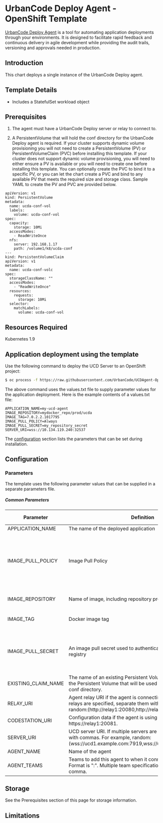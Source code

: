 # UrbanCode Deploy Agent - OpenShift Template

[UrbanCode Deploy Agent](https://developer.ibm.com/urbancode/products/urbancode-deploy/) is a tool for automating application deployments through your environments. It is designed to facilitate rapid feedback and continuous delivery in agile development while providing the audit trails, versioning and approvals needed in production.

## Introduction

This chart deploys a single instance of the UrbanCode Deploy agent.

## Template Details
* Includes a StatefulSet workload object

## Prerequisites

1. The agent must have a UrbanCode Deploy server or relay to connect to.

2. A PersistentVolume that will hold the conf directory for the UrbanCode Deploy agent is required.  If your cluster supports dynamic volume provisioning you will not need to create a PersistentVolume (PV) or PersistentVolumeClaim (PVC) before installing this template.  If your cluster does not support dynamic volume provisioning, you will need to either ensure a PV is available or you will need to create one before installing this template.  You can optionally create the PVC to bind it to a specific PV, or you can let the chart create a PVC and bind to any available PV that meets the required size and storage class.  Sample YAML to create the PV and PVC are provided below.

```
apiVersion: v1
kind: PersistentVolume
metadata:
  name: ucda-conf-vol
  labels:
    volume: ucda-conf-vol
spec:
  capacity:
    storage: 10Mi
  accessModes:
    - ReadWriteOnce
  nfs:
    server: 192.168.1.17
    path: /volume1/k8/ucda-conf
---
kind: PersistentVolumeClaim
apiVersion: v1
metadata:
  name: ucda-conf-volc
spec:
  storageClassName: ""
  accessModes:
    - "ReadWriteOnce"
  resources:
    requests:
      storage: 10Mi
  selector:
    matchLabels:
      volume: ucda-conf-vol
```

## Resources Required
Kubernetes 1.9

## Application deployment using the template

Use the following command to deploy the UCD Server to an OpenShift project:

```bash
$ oc process -f https://raw.githubusercontent.com/UrbanCode/UCDAgent-OpenShift/master/ucda_template.yaml --param-file values.txt | oc create -f -
```
The above command uses the values.txt file to supply parameter values for the application deployment.
Here is the example contents of a values.txt file:
```
APPLICATION_NAME=my-ucd-agent
IMAGE_REPOSITORY=mydocker_repo/prod/ucda
IMAGE_TAG=7.0.2.2.1017795
IMAGE_PULL_POLICY=Always
IMAGE_PULL_SECRET=my_repository_secret
SERVER_URI=wss://10.134.119.240:32537
```

The [configuration](#Configuration) section lists the parameters that can be set during installation.


## Configuration

### Parameters

The template uses the following parameter values that can be supplied in a separate parameters file.

##### Common Parameters

| Parameter  | Definition | Allowed Value |
|---|---|---|
| APPLICATION_NAME  | The name of the deployed application | |
| IMAGE_PULL_POLICY | Image Pull Policy | Always, Never, or IfNotPresent. Defaults to Always if :latest tag is specified, or IfNotPresent otherwise  |
| IMAGE_REPOSITORY | Name of image, including repository prefix (if required) | See [Extended description of Docker tags](https://docs.docker.com/engine/reference/commandline/tag/#extended-description) |
| IMAGE_TAG | Docker image tag | See [Docker tag description](https://docs.docker.com/engine/reference/commandline/tag/) |
| IMAGE_PULL_SECRET |  An image pull secret used to authenticate with the image registry | Empty (default) if no authentication is required to access the image registry. |
| EXISTING_CLAIM_NAME | The name of an existing Persistent Volume Claim that references the Persistent Volume that will be used to hold the UCD agent conf directory. |  |
| RELAY_URI | Agent relay URI if the agent is connecting to a relay. If multiple relays are specified, separate them with commas. For example, random:(http://relay1:20080,http://relay2:20080) |  |
| CODESTATION_URI | Configuration data if the agent is using a relay, in the form https://relay1:20081. | |
| SERVER_URI | UCD server URI. If multiple servers are specified, separate them with commas. For example, random:(wss://ucd1.example.com:7919,wss://ucd2.example.com:7919) |  |
| AGENT_NAME | Name of the agent | |
| AGENT_TEAMS | Teams to add this agent to when it connects to the UCD server.  Format is "<team>:<type>". Multiple team specifications are separated with a comma. |  |

## Storage
See the Prerequisites section of this page for storage information.

## Limitations


